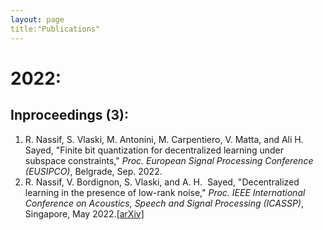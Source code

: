 ```yaml
---
layout: page
title:"Publications"
---
```


# 2022:

<p>
  
## Inproceedings (3):
1. R. Nassif, S. Vlaski, M. Antonini, M. Carpentiero, V. Matta, and Ali H. Sayed, "Finite bit quantization for decentralized learning under subspace constraints,"  *Proc. European Signal Processing Conference (EUSIPCO)*, Belgrade, Sep. 2022.
2. R. Nassif, V. Bordignon, S. Vlaski, and A. H.  Sayed, "Decentralized learning in the presence of low-rank noise," *Proc. IEEE International Conference on Acoustics, Speech and Signal Processing (ICASSP)*, Singapore, May 2022.[[arXiv]](https://arxiv.org/abs/2203.09810)
  
</p>
